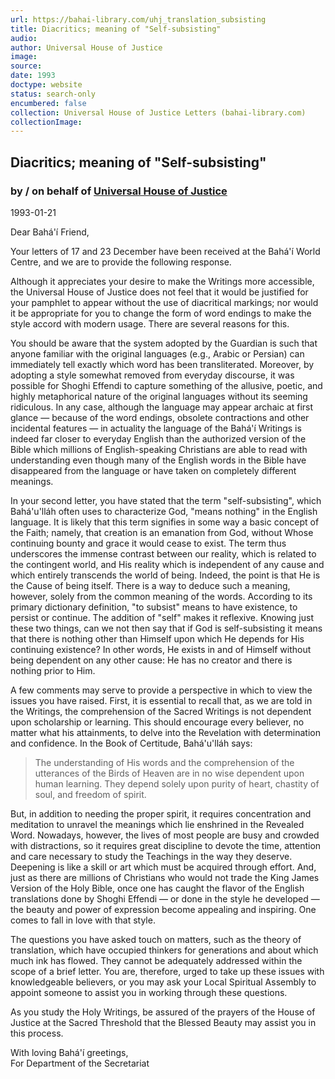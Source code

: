 ```yaml
---
url: https://bahai-library.com/uhj_translation_subsisting
title: Diacritics; meaning of "Self-subsisting"
audio: 
author: Universal House of Justice
image: 
source: 
date: 1993
doctype: website
status: search-only
encumbered: false
collection: Universal House of Justice Letters (bahai-library.com)
collectionImage: 
---
```



## Diacritics; meaning of "Self-subsisting"

### by / on behalf of [Universal House of Justice](https://bahai-library.com/author/Universal+House+of+Justice)

1993-01-21


Dear Bahá'í Friend,

Your letters of 17 and 23 December have been received at the Bahá'í World Centre, and we are to provide the following response.

Although it appreciates your desire to make the Writings more accessible, the Universal House of Justice does not feel that it would be justified for your pamphlet to appear without the use of diacritical markings; nor would it be appropriate for you to change the form of word endings to make the style accord with modern usage. There are several reasons for this.

You should be aware that the system adopted by the Guardian is such that anyone familiar with the original languages (e.g., Arabic or Persian) can immediately tell exactly which word has been transliterated. Moreover, by adopting a style somewhat removed from everyday discourse, it was possible for Shoghi Effendi to capture something of the allusive, poetic, and highly metaphorical nature of the original languages without its seeming ridiculous. In any case, although the language may appear archaic at first glance — because of the word endings, obsolete contractions and other incidental features — in actuality the language of the Bahá'í Writings is indeed far closer to everyday English than the authorized version of the Bible which millions of English-speaking Christians are able to read with understanding even though many of the English words in the Bible have disappeared from the language or have taken on completely different meanings.

In your second letter, you have stated that the term "self-subsisting", which Bahá'u'lláh often uses to characterize God, "means nothing" in the English language. It is likely that this term signifies in some way a basic concept of the Faith; namely, that creation is an emanation from God, without Whose continuing bounty and grace it would cease to exist. The term thus underscores the immense contrast between our reality, which is related to the contingent world, and His reality which is independent of any cause and which entirely transcends the world of being. Indeed, the point is that He is the Cause of being itself. There is a way to deduce such a meaning, however, solely from the common meaning of the words. According to its primary dictionary definition, "to subsist" means to have existence, to persist or continue. The addition of "self" makes it reflexive. Knowing just these two things, can we not then say that if God is self-subsisting it means that there is nothing other than Himself upon which He depends for His continuing existence? In other words, He exists in and of Himself without being dependent on any other cause: He has no creator and there is nothing prior to Him.

A few comments may serve to provide a perspective in which to view the issues you have raised. First, it is essential to recall that, as we are told in the Writings, the comprehension of the Sacred Writings is not dependent upon scholarship or learning. This should encourage every believer, no matter what his attainments, to delve into the Revelation with determination and confidence. In the Book of Certitude, Bahá'u'lláh says:

> The understanding of His words and the comprehension of the utterances of the Birds of Heaven are in no wise dependent upon human learning. They depend solely upon purity of heart, chastity of soul, and freedom of spirit.

But, in addition to needing the proper spirit, it requires concentration and meditation to unravel the meanings which lie enshrined in the Revealed Word. Nowadays, however, the lives of most people are busy and crowded with distractions, so it requires great discipline to devote the time, attention and care necessary to study the Teachings in the way they deserve. Deepening is like a skill or art which must be acquired through effort. And, just as there are millions of Christians who would not trade the King James Version of the Holy Bible, once one has caught the flavor of the English translations done by Shoghi Effendi — or done in the style he developed — the beauty and power of expression become appealing and inspiring. One comes to fall in love with that style.

The questions you have asked touch on matters, such as the theory of translation, which have occupied thinkers for generations and about which much ink has flowed. They cannot be adequately addressed within the scope of a brief letter. You are, therefore, urged to take up these issues with knowledgeable believers, or you may ask your Local Spiritual Assembly to appoint someone to assist you in working through these questions.

As you study the Holy Writings, be assured of the prayers of the House of Justice at the Sacred Threshold that the Blessed Beauty may assist you in this process.

With loving Bahá'í greetings,  
For Department of the Secretariat